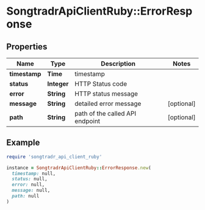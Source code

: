 # SongtradrApiClientRuby::ErrorResponse

## Properties

| Name | Type | Description | Notes |
| ---- | ---- | ----------- | ----- |
| **timestamp** | **Time** | timestamp |  |
| **status** | **Integer** | HTTP Status code |  |
| **error** | **String** | HTTP status message |  |
| **message** | **String** | detailed error message | [optional] |
| **path** | **String** | path of the called API endpoint | [optional] |

## Example

```ruby
require 'songtradr_api_client_ruby'

instance = SongtradrApiClientRuby::ErrorResponse.new(
  timestamp: null,
  status: null,
  error: null,
  message: null,
  path: null
)
```

